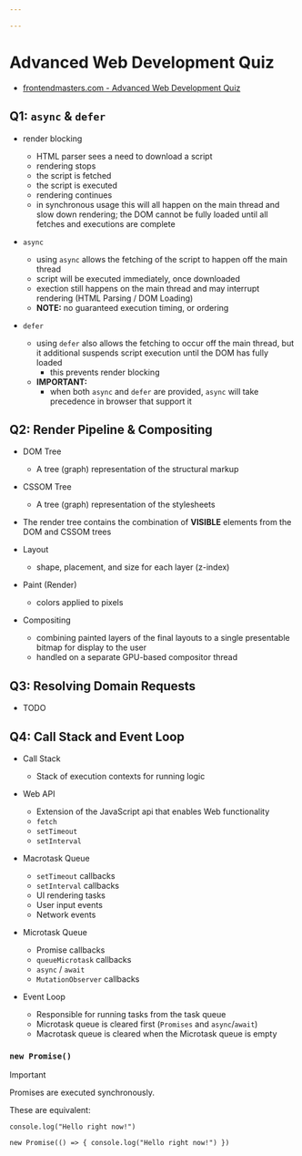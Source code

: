 ```yaml
---

---
```


# Advanced Web Development Quiz 

- [frontendmasters.com - Advanced Web Development Quiz](https://frontendmasters.com/courses/web-dev-quiz/)

## Q1: `async` & `defer`

- render blocking
    - HTML parser sees a need to download a script
    - rendering stops
    - the script is fetched 
    - the script is executed 
    - rendering continues
    - in synchronous usage this will all happen on the main thread and slow down rendering; the DOM cannot be fully loaded until all fetches and executions are complete

- `async`
    - using `async` allows the fetching of the script to happen off the main thread
    - script will be executed immediately, once downloaded
    - exection still happens on the main thread and may interrupt rendering (HTML Parsing / DOM Loading)
    - **NOTE:** no guaranteed execution timing, or ordering

- `defer`
    - using `defer` also allows the fetching to occur off the main thread, but it additional suspends script execution until the DOM has fully loaded
        - this prevents render blocking
    - **IMPORTANT:**
        - when both `async` and `defer` are provided, `async` will take precedence in browser that support it 


## Q2: Render Pipeline & Compositing

- DOM Tree
    - A tree (graph) representation of the structural markup

- CSSOM Tree 
    - A tree (graph) representation of the stylesheets

- The render tree contains the combination of **VISIBLE** elements from the DOM and CSSOM trees

- Layout
    - shape, placement, and size for each layer (z-index)

- Paint (Render)
    - colors applied to pixels

- Compositing 
    - combining painted layers of the final layouts to a single presentable bitmap for display to the user
    - handled on a separate GPU-based compositor thread


## Q3: Resolving Domain Requests

- TODO

## Q4: Call Stack and Event Loop

- Call Stack
    - Stack of execution contexts for running logic

- Web API 
    - Extension of the JavaScript api that enables Web functionality 
    - `fetch`
    - `setTimeout`
    - `setInterval`

- Macrotask Queue
    - `setTimeout` callbacks
    - `setInterval` callbacks 
    - UI rendering tasks
    - User input events
    - Network events

- Microtask Queue
    - Promise callbacks 
    - `queueMicrotask` callbacks 
    - `async` / `await` 
    - `MutationObserver` callbacks

- Event Loop
    - Responsible for running tasks from the task queue 
    - Microtask queue is cleared first (`Promises` and `async`/`await`)
    - Macrotask queue is cleared when the Microtask queue is empty


### `new Promise()`

> [!IMPORTANT] 
> Promises are executed synchronously.

These are equivalent:

```
console.log("Hello right now!")
```

```
new Promise(() => { console.log("Hello right now!") })
```



